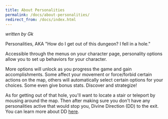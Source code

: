 ```yaml
---
title: About Personalities
permalink: /docs/about-personalities/
redirect_from: /docs/index.html
---
```


_written by Gk_

Personalities, AKA "How do I get out of this dungeon? I fell in a hole."
 
Accessible through the menus on your character page, personality options allow you to set up behaviors for your character.
 
More options will unlock as you progress the game and gain accomplishments. Some affect your movement or force/forbid certain actions on the map, others will automatically select certain options for your choices. Some even give bonus stats. Discover and strategize!
 
As for getting out of that hole, you'll want to locate a stair or teleport by mousing around the map. Then after making sure you don't have any personalities active that would stop you, Divine Direction (DD) to the exit. You can learn more about DD [here](https://idle.land/docs/divine-direction).
